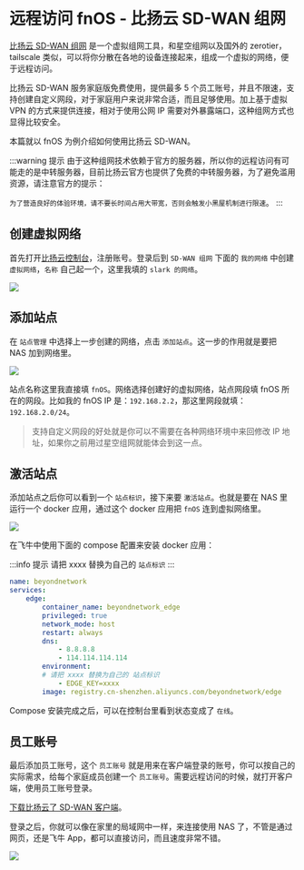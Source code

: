 # 远程访问 fnOS - 比扬云 SD-WAN 组网

[比扬云 SD-WAN 组网](https://dash.beyondnetwork.net/) 是一个虚拟组网工具，和星空组网以及国外的 zerotier，tailscale 类似，可以将你分散在各地的设备连接起来，组成一个虚拟的网络，便于远程访问。

比扬云 SD-WAN 服务家庭版免费使用，提供最多 5 个员工账号，并且不限速，支持创建自定义网段，对于家庭用户来说非常合适，而且足够使用。加上基于虚拟 VPN 的方式来提供连接，相对于使用公网 IP 需要对外暴露端口，这种组网方式也显得比较安全。

本篇就以 fnOS 为例介绍如何使用比扬云 SD-WAN。

:::warning 提示
由于这种组网技术依赖于官方的服务器，所以你的远程访问有可能走的是中转服务器，目前比扬云官方也提供了免费的中转服务器，为了避免滥用资源，请注意官方的提示：

`为了营造良好的体验环境，请不要长时间占用大带宽，否则会触发小黑屋机制进行限速`。
:::

## 创建虚拟网络

首先打开[比扬云控制台](https://dash.beyondnetwork.net/)，注册账号。登录后到 `SD-WAN 组网` 下面的 `我的网络` 中创建 `虚拟网络`，`名称` 自己起一个，这里我填的 `slark 的网络`。

![](https://img.slarker.me/wiki/20250306144731218.webp)

## 添加站点

在 `站点管理` 中选择上一步创建的网络，点击 `添加站点`。这一步的作用就是要把 NAS 加到网络里。

![](https://img.slarker.me/wiki/20250306145219631.webp)

站点名称这里我直接填 `fnOS`。网络选择创建好的虚拟网络，站点网段填 fnOS 所在的网段。比如我的 fnOS IP 是：`192.168.2.2`，那这里网段就填：`192.168.2.0/24`。

> 支持自定义网段的好处就是你可以不需要在各种网络环境中来回修改 IP 地址，如果你之前用过星空组网就能体会到这一点。

## 激活站点

添加站点之后你可以看到一个 `站点标识`，接下来要 `激活站点`。也就是要在 NAS 里运行一个 docker 应用，通过这个 docker 应用把 `fnOS` 连到虚拟网络里。

![](https://img.slarker.me/wiki/20250306145915091.webp)

在飞牛中使用下面的 compose 配置来安装 docker 应用：

:::info 提示
请把 xxxx 替换为自己的 `站点标识`
:::

```yml
name: beyondnetwork
services:
    edge:
        container_name: beyondnetwork_edge
        privileged: true
        network_mode: host
        restart: always
        dns:
            - 8.8.8.8
            - 114.114.114.114
        environment:
        # 请把 xxxx 替换为自己的 站点标识
            - EDGE_KEY=xxxx
        image: registry.cn-shenzhen.aliyuncs.com/beyondnetwork/edge
```

Compose 安装完成之后，可以在控制台里看到状态变成了 `在线`。

## 员工账号

最后添加员工账号，这个 `员工账号` 就是用来在客户端登录的账号，你可以按自己的实际需求，给每个家庭成员创建一个 `员工账号`。需要远程访问的时候，就打开客户端，使用员工账号登录。

[下载比扬云了 SD-WAN 客户端](https://dash.beyondnetwork.net/console/sdwan/download)。

登录之后，你就可以像在家里的局域网中一样，来连接使用 NAS 了，不管是通过网页，还是飞牛 App，都可以直接访问，而且速度非常不错。

![](https://img.slarker.me/wiki/Screenshot_2025-03-06-15-10-21-902_com.android.chrome.webp)